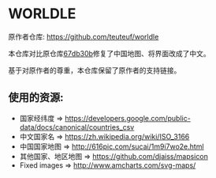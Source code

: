 # WOR**L**DLE

原作者仓库: https://github.com/teuteuf/worldle

本仓库对比原仓库[67db30b](https://github.com/teuteuf/worldle/tree/67db30bdf79c0965c19acd53f5744c1773eb307d)修复了中国地图、将界面改成了中文。

基于对原作者的尊重，本仓库保留了原作者的支持链接。

## 使用的资源:

- 国家经纬度 => https://developers.google.com/public-data/docs/canonical/countries_csv
- 中文国家名 => https://zh.wikipedia.org/wiki/ISO_3166
- 中国国家地图 => http://616pic.com/sucai/1m9i7wo2e.html
- 其他国家、地区地图 => https://github.com/djaiss/mapsicon
- Fixed images => http://www.amcharts.com/svg-maps/
